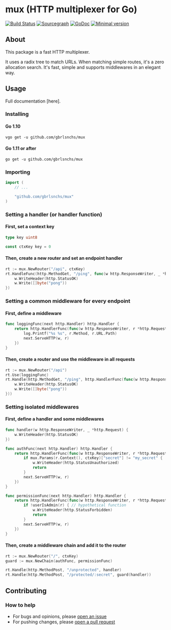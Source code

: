 # mux (HTTP multiplexer for Go)
[![Build Status](https://travis-ci.org/gbrlsnchs/mux.svg?branch=master)](https://travis-ci.org/gbrlsnchs/mux)
[![Sourcegraph](https://sourcegraph.com/github.com/gbrlsnchs/mux/-/badge.svg)](https://sourcegraph.com/github.com/gbrlsnchs/mux?badge)
[![GoDoc](https://godoc.org/github.com/gbrlsnchs/mux?status.svg)](https://godoc.org/github.com/gbrlsnchs/mux)
[![Minimal version](https://img.shields.io/badge/minimal%20version-go1.10%2B-5272b4.svg)](https://golang.org/doc/go1.10)

## About
This package is a fast HTTP multiplexer.

It uses a radix tree to match URLs. When matching simple routes, it's a zero allocation search.
It's fast, simple and supports middlewares in an elegant way.

## Usage
Full documentation [here].

### Installing
#### Go 1.10
`vgo get -u github.com/gbrlsnchs/mux`
#### Go 1.11 or after
`go get -u github.com/gbrlsnchs/mux`

### Importing
```go
import (
	// ...

	"github.com/gbrlsnchs/mux"
)
```

### Setting a handler (or handler function)
#### First, set a context key
```go
type key uint8

const ctxKey key = 0
```

#### Then, create a new router and set an endpoint handler
```go
rt := mux.NewRouter("/api", ctxKey)
rt.HandleFunc(http.MethodGet, "/ping", func(w http.ResponseWriter, _ *http.Request) {
	w.WriteHeader(http.StatusOK)
	w.Write([]byte("pong"))
})
```

### Setting a common middleware for every endpoint
#### First, define a middleware
```go
func loggingFunc(next http.Handler) http.Handler {
	return http.HandlerFunc(func(w http.ResponseWriter, r *http.Request) {
		log.Printf("%s %s", r.Method, r.URL.Path)
		next.ServeHTTP(w, r)
	})
}
```

#### Then, create a router and use the middleware in all requests
```go
rt := mux.NewRouter("/api")
rt.Use(loggingFunc)
rt.Handle(http.MethodGet, "/ping", http.HandlerFunc(func(w http.ResponseWriter, _ *http.Request) {
	w.WriteHeader(http.StatusOK)
	w.Write([]byte("pong"))
}))
```

### Setting isolated middlewares
#### First, define a handler and some middlewares
```go
func handler(w http.ResponseWriter, _ *http.Request) {
	w.WriteHeader(http.StatusOK)
})

func authFunc(next http.Handler) http.Handler {
	return http.HandlerFunc(func(w http.ResponseWriter, r *http.Request) {
		if mux.Params(r.Context(), ctxKey)["secret"] != "my_secret" {
			w.WriteHeader(http.StatusUnauthorized)
			return
		}
		next.ServeHTTP(w, r)
	})
}

func permissionFunc(next http.Handler) http.Handler {
	return http.HandlerFunc(func(w http.ResponseWriter, r *http.Request) {
		if !userIsAdmin(r) { // hypothetical function
			w.WriteHeader(http.StatusForbidden)
			return
		}
		next.ServeHTTP(w, r)
	})
}
```

#### Then, create a middleware chain and add it to the router
```go
rt := mux.NewRouter("/", ctxKey)
guard := mux.NewChain(authFunc, permissionFunc)

rt.Handle(http.MethodPost, "/unprotected", handler)
rt.Handle(http.MethodPost, "/protected/:secret", guard(handler))
```

## Contributing
### How to help
- For bugs and opinions, please [open an issue](https://github.com/gbrlsnchs/mux/issues/new)
- For pushing changes, please [open a pull request](https://github.com/gbrlsnchs/mux/compare)
